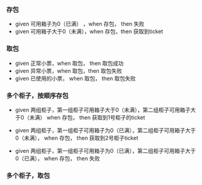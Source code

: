 ### 存包
- given 可用箱子为0（已满） ，when 存包， then 失败
- given 可用箱子大于0（未满），when 存包，then 获取到ticket

### 取包
- given 正常小票，when 取包， then 取包成功
- given 异常小票，when 取包，then 取包失败
- given 已使用的小票， when 取包， then 取包失败

### 多个柜子，按顺序存包
- given 两组柜子，第一组柜子可用箱子大于0（未满），第二组柜子可用箱子大于0（未满）
  when 存包， then 获取到1号柜子的ticket
  
- given 两组柜子，第一组柜子可用箱子为0（已满），第二组柜子可用箱子大于0（未满），
  when 存包， then 获取到2号柜子ticket
  
- given 两组柜子，第一组柜子可用箱子为0（已满），第二组柜子可用箱子大于0（已满），
  when 存包， then 失败

### 多个柜子，取包 


